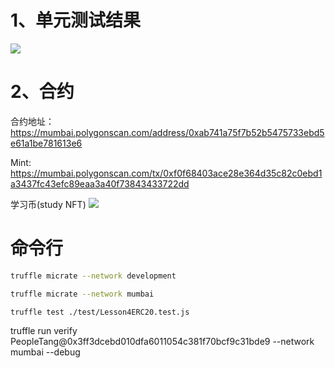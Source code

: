 # 1、单元测试结果

<img src="./image/unitTestSuccess.png"/>

# 2、合约

合约地址：https://mumbai.polygonscan.com/address/0xab741a75f7b52b5475733ebd5e61a1be781613e6

Mint: https://mumbai.polygonscan.com/tx/0xf0f68403ace28e364d35c82c0ebd1a3437fc43efc89eaa3a40f73843433722dd


学习币(study NFT)
<img src="./image/studyNFT.png">


# 命令行

```bash
truffle micrate --network development
```

```bash
truffle micrate --network mumbai
```

```base
truffle test ./test/Lesson4ERC20.test.js
```


truffle run verify PeopleTang@0x3ff3dcebd010dfa6011054c381f70bcf9c31bde9 --network mumbai --debug
